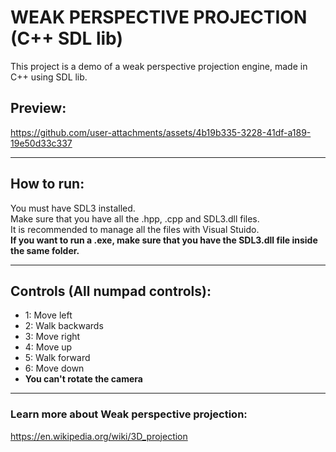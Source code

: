 # WEAK PERSPECTIVE PROJECTION (C++ SDL lib)
This project is a demo of a weak perspective projection engine, made in C++ using SDL lib.

## Preview:
https://github.com/user-attachments/assets/4b19b335-3228-41df-a189-19e50d33c337

---
## How to run:
You must have SDL3 installed.
<br/>
Make sure that you have all the .hpp, .cpp and SDL3.dll files.
<br/>
It is recommended to manage all the files with Visual Stuido.
<br/>
**If you want to run a .exe, make sure that you have the SDL3.dll file inside the same folder.**

---
## Controls (All numpad controls):
- 1: Move left
- 2: Walk backwards
- 3: Move right
- 4: Move up
- 5: Walk forward
- 6: Move down
- **You can't rotate the camera**

---
### Learn more about Weak perspective projection:
<https://en.wikipedia.org/wiki/3D_projection>
